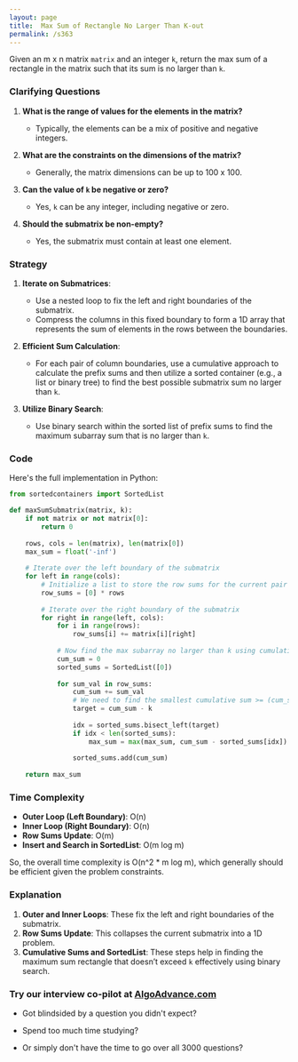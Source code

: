 ```yaml
---
layout: page
title:  Max Sum of Rectangle No Larger Than K-out
permalink: /s363
---
```


Given an m x n matrix `matrix` and an integer `k`, return the max sum of a rectangle in the matrix such that its sum is no larger than `k`.

### Clarifying Questions

1. **What is the range of values for the elements in the matrix?**
   - Typically, the elements can be a mix of positive and negative integers.

2. **What are the constraints on the dimensions of the matrix?**
   - Generally, the matrix dimensions can be up to 100 x 100.

3. **Can the value of `k` be negative or zero?**
   - Yes, `k` can be any integer, including negative or zero.

4. **Should the submatrix be non-empty?**
   - Yes, the submatrix must contain at least one element.

### Strategy

1. **Iterate on Submatrices**:
   - Use a nested loop to fix the left and right boundaries of the submatrix.
   - Compress the columns in this fixed boundary to form a 1D array that represents the sum of elements in the rows between the boundaries.

2. **Efficient Sum Calculation**:
   - For each pair of column boundaries, use a cumulative approach to calculate the prefix sums and then utilize a sorted container (e.g., a list or binary tree) to find the best possible submatrix sum no larger than `k`.

3. **Utilize Binary Search**:
   - Use binary search within the sorted list of prefix sums to find the maximum subarray sum that is no larger than `k`.

### Code

Here's the full implementation in Python:

```python
from sortedcontainers import SortedList

def maxSumSubmatrix(matrix, k):
    if not matrix or not matrix[0]:
        return 0
    
    rows, cols = len(matrix), len(matrix[0])
    max_sum = float('-inf')
    
    # Iterate over the left boundary of the submatrix
    for left in range(cols):
        # Initialize a list to store the row sums for the current pair of boundaries
        row_sums = [0] * rows
        
        # Iterate over the right boundary of the submatrix
        for right in range(left, cols):
            for i in range(rows):
                row_sums[i] += matrix[i][right]
            
            # Now find the max subarray no larger than k using cumulative sums
            cum_sum = 0
            sorted_sums = SortedList([0])
            
            for sum_val in row_sums:
                cum_sum += sum_val
                # We need to find the smallest cumulative sum >= (cum_sum - k)
                target = cum_sum - k
                
                idx = sorted_sums.bisect_left(target)
                if idx < len(sorted_sums):
                    max_sum = max(max_sum, cum_sum - sorted_sums[idx])
                
                sorted_sums.add(cum_sum)
    
    return max_sum
```

### Time Complexity

- **Outer Loop (Left Boundary)**: O(n)
- **Inner Loop (Right Boundary)**: O(n)
- **Row Sums Update**: O(m)
- **Insert and Search in SortedList**: O(m log m)

So, the overall time complexity is O(n^2 * m log m), which generally should be efficient given the problem constraints.

### Explanation

1. **Outer and Inner Loops**: These fix the left and right boundaries of the submatrix.
2. **Row Sums Update**: This collapses the current submatrix into a 1D problem.
3. **Cumulative Sums and SortedList**: These steps help in finding the maximum sum rectangle that doesn’t exceed `k` effectively using binary search.


### Try our interview co-pilot at [AlgoAdvance.com](https://algoAdvance.com)

- Got blindsided by a question you didn't expect?

- Spend too much time studying?

- Or simply don't have the time to go over all 3000 questions?

